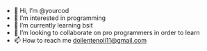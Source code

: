 - 👋 Hi, I’m @yourcod
- 👀 I’m interested in programming
- 🌱 I’m currently learning bsit
- 💞️ I’m looking to collaborate on pro programmers in order to learn
- 📫 How to reach me dollentenoli11@gmail.com

<!---
yourcod/yourcod is a ✨ special ✨ repository because its `README.md` (this file) appears on your GitHub profile.
You can click the Preview link to take a look at your changes.
--->
